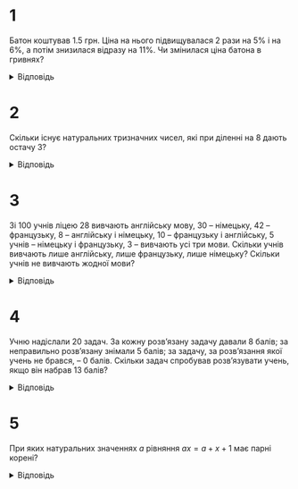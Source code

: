 # 1
Батон коштував 1.5 грн. Ціна на нього підвищувалася 2 рази на 5% і на 6%, а потім знизилася відразу на 11%. Чи змінилася ціна батона в гривнях?
<details><summary>Відповідь</summary>
Змінилася, зменшилася.
</details>

# 2
Скільки існує натуральних тризначних чисел, які при діленні на 8 дають остачу 3?
<details><summary>Відповідь</summary>
112
</details>

# 3
Зі 100 учнів ліцею 28 вивчають англійську мову, 30 – німецьку, 42 – французьку, 8 – англійську і німецьку, 10 – французьку і англійську, 5 учнів – німецьку і французьку, 3 – вивчають усі три мови. Скільки учнів вивчають лише англійську, лише французьку, лише німецьку? Скільки учнів не вивчають жодної мови?
<details><summary>Відповідь</summary>
13 учнів вивчають лише англійську, 20 – лише німецьку, 30 – лише французьку, 20 учнів не вивчають жодної мови.
</details>

# 4
Учню надіслали 20 задач. За кожну розв’язану задачу давали 8 балів; за неправильно розв’язану знімали 5 балів; за задачу, за розв’язання якої учень не брався, – 0 балів. Скільки задач спробував розв’язувати учень, якщо він набрав 13 балів?
<details><summary>Відповідь</summary>
Учень спробував вирішувати 13 задач, з яких розв’язав 6 правильно і 7 неправильно.
</details>

# 5
При яких натуральних значеннях $a$ рівняння $ax = a + x + 1$ має парні корені?

<details><summary>Відповідь</summary>

$a = 3$
</details>
